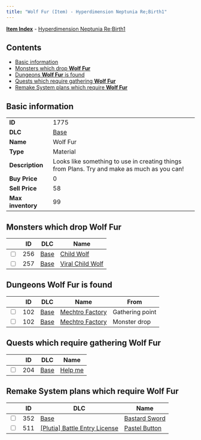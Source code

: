 ```yaml
---
title: "Wolf Fur (Item) - Hyperdimension Neptunia Re;Birth1"
---
```


[**Item Index**](/neptunia/rb1/item/index.html) - [Hyperdimension Neptunia Re;Birth1](/neptunia/rb1)

## Contents

- [Basic information](#basic-information)
- [Monsters which drop **Wolf Fur**](#monsters-which-drop-wolf-fur)
- [Dungeons **Wolf Fur** is found](#dungeons-wolf-fur-is-found)
- [Quests which require gathering **Wolf Fur**](#quests-which-require-gathering-wolf-fur)
- [Remake System plans which require **Wolf Fur**](#remake-system-plans-which-require-wolf-fur)

## Basic information

|   |   |
| -- | -- |
| **ID** | 1775 |
| **DLC** | [Base](/neptunia/rb1/dlc/1-base.html) |
| **Name** | Wolf Fur |
| **Type** | Material |
| **Description** | Looks like something to use in creating things from Plans. Try and make as much as you can! |
| **Buy Price** | 0 |
| **Sell Price** | 58 |
| **Max inventory** | 99 |


## Monsters which drop **Wolf Fur**

|    | ID | DLC | Name |
| -- | -- | --- | ---- |
| <input type="checkbox" id="rb1-monster-1-256" class="trackbox" /> | 256 | [Base](/neptunia/rb1/dlc/1-base.html) | [Child Wolf](/neptunia/rb1/monster/1-256-child-wolf.html) |
| <input type="checkbox" id="rb1-monster-1-257" class="trackbox" /> | 257 | [Base](/neptunia/rb1/dlc/1-base.html) | [Viral Child Wolf](/neptunia/rb1/monster/1-257-viral-child-wolf.html) |


## Dungeons **Wolf Fur** is found

|    | ID | DLC | Name | From |
| -- | -- | --- | ---- | ---- |
| <input type="checkbox" id="rb1-dungeon-1-102" class="trackbox" /> | 102 | [Base](/neptunia/rb1/dlc/1-base.html) | [Mechtro Factory](/neptunia/rb1/dungeon/1-102-mechtro-factory.html) | Gathering point |
| <input type="checkbox" id="rb1-dungeon-1-102" class="trackbox" /> | 102 | [Base](/neptunia/rb1/dlc/1-base.html) | [Mechtro Factory](/neptunia/rb1/dungeon/1-102-mechtro-factory.html) | Monster drop |


## Quests which require gathering **Wolf Fur**

|    | ID | DLC | Name |
| -- | -- | --- | ---- |
| <input type="checkbox" id="rb1-quest-1-204" class="trackbox" /> | 204 | [Base](/neptunia/rb1/dlc/1-base.html) | [Help me](/neptunia/rb1/quest/1-204-help-me.html) |


## Remake System plans which require **Wolf Fur**

|    | ID | DLC | Name |
| -- | -- | --- | ---- |
| <input type="checkbox" id="rb1-quest-1-352" class="trackbox" /> | 352 | [Base](/neptunia/rb1/dlc/1-base.html) | [Bastard Sword](/neptunia/rb1/quest/1-352-bastard-sword.html) |
| <input type="checkbox" id="rb1-quest-7-511" class="trackbox" /> | 511 | [[Plutia] Battle Entry License](/neptunia/rb1/dlc/7-plutia.html) | [Pastel Button](/neptunia/rb1/quest/7-511-pastel-button.html) |

